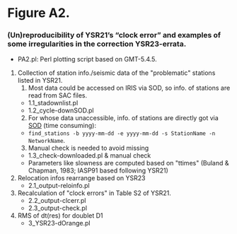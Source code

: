 # Figure A2. 
### (Un)reproducibility of YSR21’s “clock error” and examples of some irregularities in the correction YSR23-errata.
* PA2.pl: Perl plotting script based on GMT-5.4.5.
1. Collection of station info./seismic data of the "problematic" stations listed in YSR21.
   1) Most data could be accessed on IRIS via SOD, so info. of stations are read from SAC files.
     - 1.1_stadownlist.pl
     - 1.2_cycle-downSOD.pl
   2)  For whose data unaccessible, info. of stations are directly got via [SOD](https://www.seis.sc.edu/sod/) (time consuming):
     - `find_stations -b yyyy-mm-dd -e yyyy-mm-dd -s StationName -n NetworkName`.
   3) Manual check is needed to avoid missing
     - 1.3_check-downloaded.pl & manual check
   - Parameters like slowness are computed based on "ttimes" (Buland & Chapman, 1983; IASP91 based following YSR21)
2. Relocation infos rearrange based on YSR23
   - 2.1_output-reloinfo.pl
3. Recalculation of "clock errors" in Table S2 of YSR21.
   - 2.2_output-clcerr.pl
   - 2.3_output-check.pl 
4. RMS of dt(res) for doublet D1
   - 3_YSR23-dOrange.pl
  
